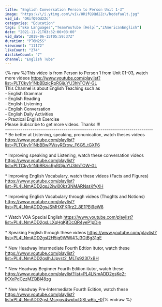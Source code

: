 ```yaml
---
title: "English Conversation Person to Person Unit 1-3"
image: "https:\/\/i.ytimg.com\/vi\/ORifQ9Qd2Zc\/hqdefault.jpg"
vid_id: "ORifQ9Qd2Zc"
categories: "Education"
tags: ["Eko Languages","TeamYouTube [Help]","zAmericanEnglish"]
date: "2021-11-21T03:32:06+03:00"
vid_date: "2019-06-15T05:59:37Z"
duration: "PT6M25S"
viewcount: "11172"
likeCount: "274"
dislikeCount: "7"
channel: "English Tube"
---
```

{% raw %}This video is from Person to Person 1 from Unit 01-03, watch more videos <a rel="nofollow" target="blank" href="https://www.youtube.com/playlist?list=PLTCky1r1NbBBzicRpRGijuYU3hhTOW-GL">https://www.youtube.com/playlist?list=PLTCky1r1NbBBzicRpRGijuYU3hhTOW-GL</a><br />This Channel is about English Teaching such as<br />- English Grammar<br />- English Reading<br />- English Listening<br />- English Conversation<br />- English Daily Activities<br />- Practical English Exercise<br />Please Subscribe to get more videos. Thanks !!!<br />----------------------------------------------------------------------------<br />* Be better at Listening, speaking, pronunication, watch theses videos <a rel="nofollow" target="blank" href="https://www.youtube.com/playlist?list=PLTCky1r1NbBBwPWsyRErow_F6G5_tGXF6">https://www.youtube.com/playlist?list=PLTCky1r1NbBBwPWsyRErow_F6G5_tGXF6</a><br /><br />* Improving speaking and Listening, watch these conversation videos <a rel="nofollow" target="blank" href="https://www.youtube.com/playlist?list=PLTCky1r1NbBBzicRpRGijuYU3hhTOW-GL">https://www.youtube.com/playlist?list=PLTCky1r1NbBBzicRpRGijuYU3hhTOW-GL</a><br /><br />* Improving English Vocabulary, watch these videos (Facts and Figures) <a rel="nofollow" target="blank" href="https://www.youtube.com/playlist?list=PL4LNmADD2gsJ2iwi00kz3NMARNssKfyXH">https://www.youtube.com/playlist?list=PL4LNmADD2gsJ2iwi00kz3NMARNssKfyXH</a><br /><br />* Improving English Vocabulary through videos (Thoghts and Notions) <a rel="nofollow" target="blank" href="https://www.youtube.com/playlist?list=PL4LNmADD2gsJSMHXFKRrz2_8E1PBj9eW8">https://www.youtube.com/playlist?list=PL4LNmADD2gsJSMHXFKRrz2_8E1PBj9eW8</a><br /><br />* Watch VOA Special English <a rel="nofollow" target="blank" href="https://www.youtube.com/playlist?list=PL4LNmADD2gsLLXqHgKjfDcQR4yeP1pDje">https://www.youtube.com/playlist?list=PL4LNmADD2gsLLXqHgKjfDcQR4yeP1pDje</a><br /><br />* Speaking English through these videos <a rel="nofollow" target="blank" href="https://www.youtube.com/playlist?list=PL4LNmADD2gsI2H5iq9WWl4TJ3GtBg31qE">https://www.youtube.com/playlist?list=PL4LNmADD2gsI2H5iq9WWl4TJ3GtBg31qE</a><br /><br />* New Headway Intermediate Fourth Edtion itutor, watch these <a rel="nofollow" target="blank" href="https://www.youtube.com/playlist?list=PL4LNmADD2gsIhJJpvst2_MLTs923l7xBH">https://www.youtube.com/playlist?list=PL4LNmADD2gsIhJJpvst2_MLTs923l7xBH</a><br /><br />* New Headway Beginner Fourth Edition itutor, watch these <a rel="nofollow" target="blank" href="https://www.youtube.com/playlist?list=PL4LNmADD2gsKe2-IKXoPdCzzMZQBl48zg">https://www.youtube.com/playlist?list=PL4LNmADD2gsKe2-IKXoPdCzzMZQBl48zg</a><br /><br />* New Headway Pre-Intermediate Fourth Edition, watch these <a rel="nofollow" target="blank" href="https://www.youtube.com/playlist?list=PL4LNmADD2gsLMsrgov4wpbcDjSLw6c_-0">https://www.youtube.com/playlist?list=PL4LNmADD2gsLMsrgov4wpbcDjSLw6c_-0</a>{% endraw %}
